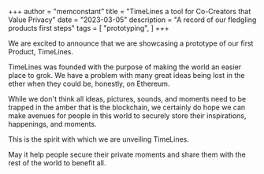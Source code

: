 +++
author = "memconstant"
title = "TimeLines a tool for Co-Creators that Value Privacy"
date = "2023-03-05"
description = "A record of our fledgling products first steps"
tags = [
    "prototyping",
]
+++

We are excited to announce that we are showcasing a prototype of our first Product, TimeLines.

TimeLines was founded with the purpose of making the world an easier place to grok. We have a problem with many great ideas being lost in the ether when they could be, honestly, on Ethereum.

While we don't think all ideas, pictures, sounds, and moments need to be trapped in the amber that is the blockchain, we certainly do hope we can make avenues for people in this world to securely store their inspirations, happenings, and moments.

This is the spirit with which we are unveiling TimeLines.

May it help people secure their private moments and share them with the rest of the world to benefit all.

